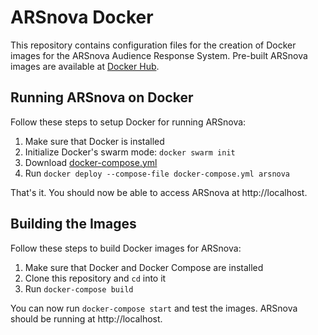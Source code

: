 # ARSnova Docker

This repository contains configuration files for the creation of Docker images for the ARSnova Audience Response System.
Pre-built ARSnova images are available at [Docker Hub](https://hub.docker.com/u/arsnova/).

## Running ARSnova on Docker

Follow these steps to setup Docker for running ARSnova:

1. Make sure that Docker is installed
2. Initialize Docker's swarm mode:
   `docker swarm init`
3. Download [docker-compose.yml](docker-compose.yml)
4. Run `docker deploy --compose-file docker-compose.yml arsnova`

That's it. You should now be able to access ARSnova at http://localhost.

## Building the Images

Follow these steps to build Docker images for ARSnova:

1. Make sure that Docker and Docker Compose are installed
2. Clone this repository and `cd` into it
3. Run `docker-compose build`

You can now run `docker-compose start` and test the images.
ARSnova should be running at http://localhost.
